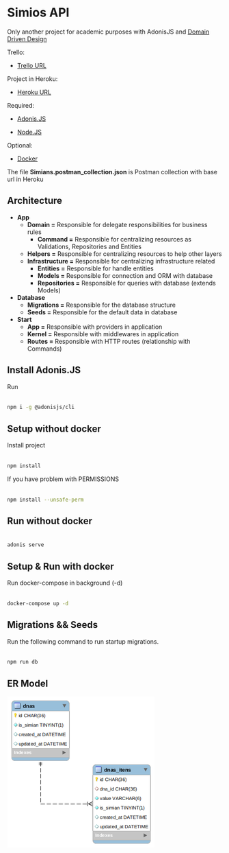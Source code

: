 
  

# Simios API

  

Only another project for academic purposes with AdonisJS and [Domain Driven Design](https://en.wikipedia.org/wiki/Domain-driven_design)

  
  Trello:
- [Trello URL](https://trello.com/b/WBKul8qe/simios)

 Project in Heroku:
- [Heroku URL](https://damp-falls-68282.herokuapp.com/)

Required:
-  [ Adonis.JS](https://adonisjs.com/docs/4.1/installation)

-  [Node.JS](https://nodejs.org/en/download/)

  

Optional:

  

-  [Docker](https://docs.docker.com/get-docker/)

The file **Simians.postman_collection.json** is Postman collection with base url in Heroku

## Architecture

 - **App**
	 - **Domain =** Responsible for delegate responsibilities for business rules
		 - **Command =**  Responsible for centralizing resources as Validations, Repositories and Entities
	 - **Helpers =** Responsible for centralizing resources to help other layers
	 - **Infrastructure =** Responsible for centralizing infrastructure related
		 - **Entities =** Responsible for handle entities
		 - **Models =** Responsible for connection and ORM with database
		 - **Repositories =** Responsible for queries with database (extends Models)
- **Database**
  	- **Migrations =** Responsible for the database structure
 	- **Seeds =** Responsible for the default data in database
- **Start**
  	- **App =** Responsible with providers in application
 	- **Kernel =** Responsible with middlewares in application
	- **Routes =** Responsible with HTTP routes (relationship with Commands)


## Install Adonis.JS

  
Run

```bash

npm i -g @adonisjs/cli

```


## Setup without docker

  

Install project

```bash

npm install

```

If you have problem with PERMISSIONS

  

```bash

npm install --unsafe-perm

```

## Run without docker

  

```bash

adonis serve

```

## Setup & Run with docker

  

Run docker-compose in background (-d)

```bash

docker-compose up -d

```

  

## Migrations && Seeds

  

Run the following command to run startup migrations.

  

```bash

npm run db

```

  

## ER Model

![image info](./simian.png)

